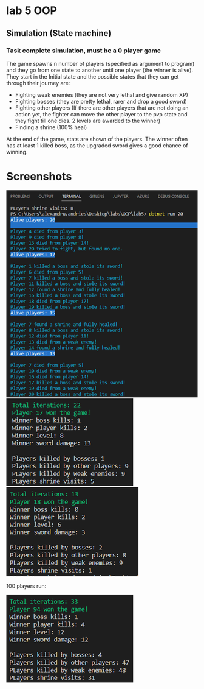 # lab 5 OOP

## Simulation (State machine)

### Task complete simulation, must be a 0 player game

The game spawns n number of players (specified as argument to program) and they go from one state to another until one player (the winner is alive). They start in the Initial state and the possible states that they can get through their journey are:
- Fighting weak enemies (they are not very lethal and give random XP)
- Fighting bosses (they are pretty lethal, rarer and drop a good sword)
- Fighting other players (If there are other players that are not doing an action yet, the fighter can move the other player to the pvp state and they fight till one dies. 2 levels are awarded to the winner)
- Finding a shrine (100% heal)

At the end of the game, stats are shown of the players. The winner often has at least 1 killed boss, as the upgraded sword gives a good chance of winning.
# Screenshots

<img src="./.github/Simulation.png">

<img src="./.github/Result1.png">

<img src="./.github/Result2.png">

100 players run:

<img src="./.github/Result3.png">